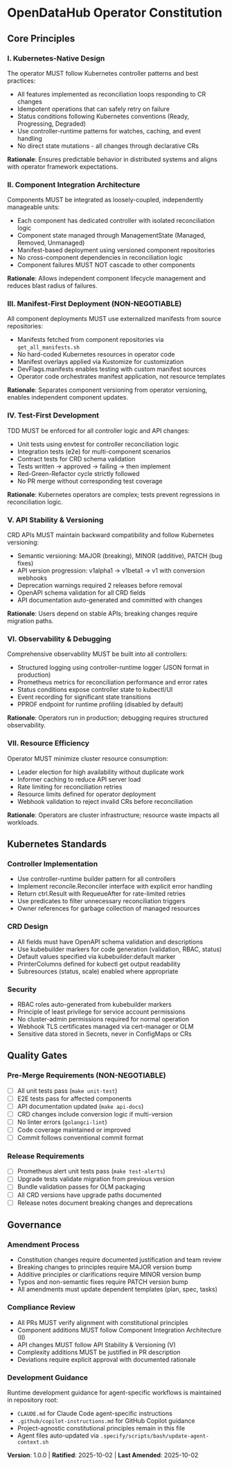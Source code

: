 <!--
Sync Impact Report:
Version: 0.1.0 → 1.0.0 (Initial constitution ratification)
Modified Principles: N/A (initial creation)
Added Sections: All core principles, Kubernetes standards, Quality gates, Governance
Removed Sections: None
Templates Requiring Updates:
  ✅ plan-template.md - Constitution Check section reference added
  ✅ spec-template.md - Aligned with testability requirements
  ✅ tasks-template.md - TDD enforcement aligned
Follow-up TODOs: None
-->

# OpenDataHub Operator Constitution

## Core Principles

### I. Kubernetes-Native Design
The operator MUST follow Kubernetes controller patterns and best practices:
- All features implemented as reconciliation loops responding to CR changes
- Idempotent operations that can safely retry on failure
- Status conditions following Kubernetes conventions (Ready, Progressing, Degraded)
- Use controller-runtime patterns for watches, caching, and event handling
- No direct state mutations - all changes through declarative CRs

**Rationale**: Ensures predictable behavior in distributed systems and aligns with operator framework expectations.

### II. Component Integration Architecture
Components MUST be integrated as loosely-coupled, independently manageable units:
- Each component has dedicated controller with isolated reconciliation logic
- Component state managed through ManagementState (Managed, Removed, Unmanaged)
- Manifest-based deployment using versioned component repositories
- No cross-component dependencies in reconciliation logic
- Component failures MUST NOT cascade to other components

**Rationale**: Allows independent component lifecycle management and reduces blast radius of failures.

### III. Manifest-First Deployment (NON-NEGOTIABLE)
All component deployments MUST use externalized manifests from source repositories:
- Manifests fetched from component repositories via `get_all_manifests.sh`
- No hard-coded Kubernetes resources in operator code
- Manifest overlays applied via Kustomize for customization
- DevFlags.manifests enables testing with custom manifest sources
- Operator code orchestrates manifest application, not resource templates

**Rationale**: Separates component versioning from operator versioning, enables independent component updates.

### IV. Test-First Development
TDD MUST be enforced for all controller logic and API changes:
- Unit tests using envtest for controller reconciliation logic
- Integration tests (e2e) for multi-component scenarios
- Contract tests for CRD schema validation
- Tests written → approved → failing → then implement
- Red-Green-Refactor cycle strictly followed
- No PR merge without corresponding test coverage

**Rationale**: Kubernetes operators are complex; tests prevent regressions in reconciliation logic.

### V. API Stability & Versioning
CRD APIs MUST maintain backward compatibility and follow Kubernetes versioning:
- Semantic versioning: MAJOR (breaking), MINOR (additive), PATCH (bug fixes)
- API version progression: v1alpha1 → v1beta1 → v1 with conversion webhooks
- Deprecation warnings required 2 releases before removal
- OpenAPI schema validation for all CRD fields
- API documentation auto-generated and committed with changes

**Rationale**: Users depend on stable APIs; breaking changes require migration paths.

### VI. Observability & Debugging
Comprehensive observability MUST be built into all controllers:
- Structured logging using controller-runtime logger (JSON format in production)
- Prometheus metrics for reconciliation performance and error rates
- Status conditions expose controller state to kubectl/UI
- Event recording for significant state transitions
- PPROF endpoint for runtime profiling (disabled by default)

**Rationale**: Operators run in production; debugging requires structured observability.

### VII. Resource Efficiency
Operator MUST minimize cluster resource consumption:
- Leader election for high availability without duplicate work
- Informer caching to reduce API server load
- Rate limiting for reconciliation retries
- Resource limits defined for operator deployment
- Webhook validation to reject invalid CRs before reconciliation

**Rationale**: Operators are cluster infrastructure; resource waste impacts all workloads.

## Kubernetes Standards

### Controller Implementation
- Use controller-runtime builder pattern for all controllers
- Implement reconcile.Reconciler interface with explicit error handling
- Return ctrl.Result with RequeueAfter for rate-limited retries
- Use predicates to filter unnecessary reconciliation triggers
- Owner references for garbage collection of managed resources

### CRD Design
- All fields must have OpenAPI schema validation and descriptions
- Use kubebuilder markers for code generation (validation, RBAC, status)
- Default values specified via kubebuilder:default marker
- PrinterColumns defined for kubectl get output readability
- Subresources (status, scale) enabled where appropriate

### Security
- RBAC roles auto-generated from kubebuilder markers
- Principle of least privilege for service account permissions
- No cluster-admin permissions required for normal operation
- Webhook TLS certificates managed via cert-manager or OLM
- Sensitive data stored in Secrets, never in ConfigMaps or CRs

## Quality Gates

### Pre-Merge Requirements (NON-NEGOTIABLE)
- [ ] All unit tests pass (`make unit-test`)
- [ ] E2E tests pass for affected components
- [ ] API documentation updated (`make api-docs`)
- [ ] CRD changes include conversion logic if multi-version
- [ ] No linter errors (`golangci-lint`)
- [ ] Code coverage maintained or improved
- [ ] Commit follows conventional commit format

### Release Requirements
- [ ] Prometheus alert unit tests pass (`make test-alerts`)
- [ ] Upgrade tests validate migration from previous version
- [ ] Bundle validation passes for OLM packaging
- [ ] All CRD versions have upgrade paths documented
- [ ] Release notes document breaking changes and deprecations

## Governance

### Amendment Process
- Constitution changes require documented justification and team review
- Breaking changes to principles require MAJOR version bump
- Additive principles or clarifications require MINOR version bump
- Typos and non-semantic fixes require PATCH version bump
- All amendments must update dependent templates (plan, spec, tasks)

### Compliance Review
- All PRs MUST verify alignment with constitutional principles
- Component additions MUST follow Component Integration Architecture (II)
- API changes MUST follow API Stability & Versioning (V)
- Complexity additions MUST be justified in PR description
- Deviations require explicit approval with documented rationale

### Development Guidance
Runtime development guidance for agent-specific workflows is maintained in repository root:
- `CLAUDE.md` for Claude Code agent-specific instructions
- `.github/copilot-instructions.md` for GitHub Copilot guidance
- Project-agnostic constitutional principles remain in this file
- Agent files auto-updated via `.specify/scripts/bash/update-agent-context.sh`

**Version**: 1.0.0 | **Ratified**: 2025-10-02 | **Last Amended**: 2025-10-02
